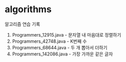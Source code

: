 # algorithms
알고리즘 연습 기록

1. Programmers_12915.java - 문자열 내 마음대로 정렬하기
2. Programmers_42748.java - K번째 수
3. Programmers_68644.java - 두 개 뽑아서 더하기
4. Programmers_142086.java - 가장 가까운 같은 글자

